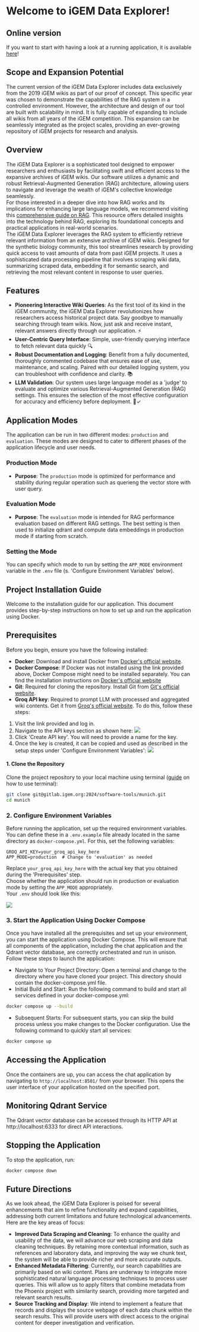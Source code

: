 # Welcome to iGEM Data Explorer!

## Online version
If you want to start with having a look at a running application, it is available [here](https://explorer.igem-munich.com/)!

## Scope and Expansion Potential  
The current version of the iGEM Data Explorer includes data exclusively from the 2019 iGEM wikis as part of our proof of concept. This specific year was chosen to demonstrate the capabilities of the RAG system in a controlled environment. However, the architecture and design of our tool are built with scalability in mind. It is fully capable of expanding to include all wikis from all years of the iGEM competition. This expansion can be seamlessly integrated as the project scales, providing an ever-growing repository of iGEM projects for research and analysis.

## Overview
The iGEM Data Explorer is a sophisticated tool designed to empower researchers and enthusiasts by facilitating swift and efficient access to the expansive archives of iGEM wikis. Our software utilizes a dynamic and robust Retrieval-Augmented Generation (RAG) architecture, allowing users to navigate and leverage the wealth of iGEM's collective knowledge seamlessly.  
For those interested in a deeper dive into how RAG works and its implications for enhancing large language models, we recommend visiting this [comprehensive guide on RAG](https://www.superannotate.com/blog/rag-explained). This resource offers detailed insights into the technology behind RAG, exploring its foundational concepts and practical applications in real-world scenarios.  
The iGEM Data Explorer leverages the RAG system to efficiently retrieve relevant information from an extensive archive of iGEM wikis. Designed for the synthetic biology community, this tool streamlines research by providing quick access to vast amounts of data from past iGEM projects. It uses a sophisticated data processing pipeline that involves scraping wiki data, summarizing scraped data, embedding it for semantic search, and retrieving the most relevant content in response to user queries.

## Features
- **Pioneering Interactive Wiki Queries**: As the first tool of its kind in the iGEM community, the iGEM Data Explorer revolutionizes how researchers access historical project data. Say goodbye to manually searching through team wikis. Now, just ask and receive instant, relevant answers directly through our application. ⚡ 
- **User-Centric Query Interface**: Simple, user-friendly querying interface to fetch relevant data quickly 🔍
- **Robust Documentation and Logging**: Benefit from a fully documented, thoroughly commented codebase that ensures ease of use, maintenance, and scaling. Paired with our detailed logging system, you can troubleshoot with confidence and clarity. 📚  
- **LLM Validation**: Our system uses large language model as a 'judge' to evaluate and optimize various Retrieval-Augmented Generation (RAG) settings. This ensures the selection of the most effective configuration for accuracy and efficiency before deployment. 🤖✓

## Application Modes

The application can be run in two different modes: `production` and `evaluation`. These modes are designed to cater to different phases of the application lifecycle and user needs.

### Production Mode

- **Purpose**: The `production` mode is optimized for performance and stability during regular operation such as querieng the vector store with user query.

### Evaluation Mode

- **Purpose**: The `evaluation` mode is intended for RAG performance evaluation based on different RAG settings. The best setting is then used to initialize qdrant and compute data embeddings in production mode if starting from scratch. 

### Setting the Mode

You can specify which mode to run by setting the `APP_MODE` environment variable in the `.env` file (s. 'Configure Environment Variables' below).

## Project Installation Guide

Welcome to the installation guide for our application. This document provides step-by-step instructions on how to set up and run the application using Docker.

## Prerequisites

Before you begin, ensure you have the following installed:
- **Docker**: Download and install Docker from [Docker's official website](https://docs.docker.com/get-docker/).
- **Docker Compose**: If Docker was not installed using the link provided above, Docker Compose might need to be installed separately. You can find the installation instructions on [Docker's official website](https://docs.docker.com/compose/install/)
- **Git**: Required for cloning the repository. Install Git from [Git's official website](https://git-scm.com/downloads).
- **Groq API key**: Required to prompt LLM with processed and aggregated wiki contents. Get it from [Groq's official website](https://console.groq.com/keys).
To do this, follow these steps:
1. Visit the link provided and log in.
2. Navigate to the API keys section as shown here:
![](https://static.igem.wiki/teams/5102/software/api-key.png)
3. Click 'Create API key'. You will need to provide a name for the key.
4. Once the key is created, it can be copied and used as described in the setup steps under 'Configure Environment Variables':
![](https://static.igem.wiki/teams/5102/software/create-api-key.png)

#### 1. Clone the Repository

Clone the project repository to your local machine using terminal ([guide](https://www.freecodecamp.org/news/command-line-for-beginners/) on how to use terminal):

```bash
git clone git@gitlab.igem.org:2024/software-tools/munich.git
cd munich
```
### 2. Configure Environment Variables

Before running the application, set up the required environment variables. You can define these in a `.env.example` file already located in the same directory as `docker-compose.yml`. For this, set the following variables:

```plaintext
GROQ_API_KEY=your_groq_api_key_here
APP_MODE=production  # Change to 'evaluation' as needed
```
Replace `your_groq_api_key_here` with the actual key that you obtained during the 'Prerequisites' step.  
Choose whether the application should run in production or evaluation mode by setting the `APP_MODE` appropriately.  
Your `.env` should look like this:  

![](https://static.igem.wiki/teams/5102/software/new-env.png)

### 3. Start the Application Using Docker Compose
Once you have installed all the prerequisites and set up your environment, you can start the application using Docker Compose. This will ensure that all components of the application, including the chat application and the Qdrant vector database, are correctly orchestrated and run in unison.  
Follow these steps to launch the application:
- Navigate to Your Project Directory: Open a terminal and change to the directory where you have cloned your project. This directory should contain the docker-compose.yml file.
- Initial Build and Start: Run the following command to build and start all services defined in your docker-compose.yml:
```bash
docker compose up --build
```
- Subsequent Starts:  For subsequent starts, you can skip the build process unless you make changes to the Docker configuration. Use the following command to quickly start all services:  
```bash
docker compose up
```

## Accessing the Application
Once the containers are up, you can access the chat application by navigating to `http://localhost:8501/` from your browser. This opens the user interface of your application hosted on the specified port. 

## Monitoring Qdrant Service
The Qdrant vector database can be accessed through its HTTP API at http://localhost:6333 for direct API interactions.

## Stopping the Application
To stop the application, run:

```bash
docker compose down
```

## Future Directions
As we look ahead, the iGEM Data Explorer is poised for several enhancements that aim to refine functionality and expand capabilities, addressing both current limitations and future technological advancements. Here are the key areas of focus:
- **Improved Data Scraping and Cleaning**: To enhance the quality and usability of the data, we will advance our web scraping and data cleaning techniques. By retaining more contextual information, such as references and laboratory data, and improving the way we chunk text, the system will be able to provide richer and more accurate outputs.
- **Enhanced Metadata Filtering**: Currently, our search capabilities are primarily based on wiki content. Plans are underway to integrate more sophisticated natural language processing techniques to process user queries. This will allow us to apply filters that combine metadata from the Phoenix project with similarity search, providing more targeted and relevant search results.
- **Source Tracking and Display**: We intend to implement a feature that records and displays the source webpage of each data chunk within the search results. This will provide users with direct access to the original content for deeper investigation and verification.
 

